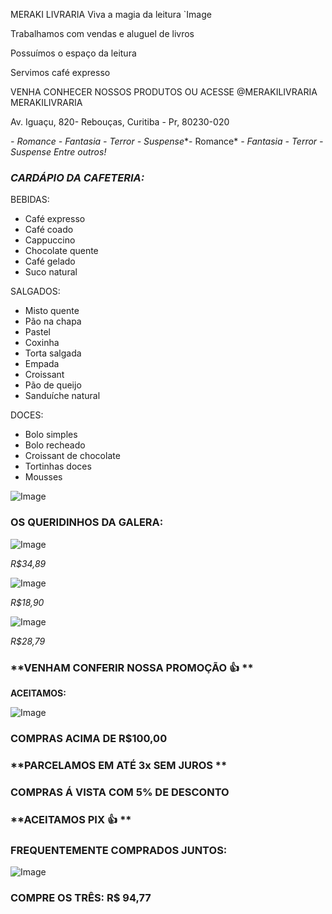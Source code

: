 MERAKI LIVRARIA
Viva a magia da leitura
`Image

Trabalhamos com vendas e aluguel de livros

Possuímos o espaço da leitura

Servimos café expresso

VENHA CONHECER NOSSOS PRODUTOS
OU ACESSE @MERAKILIVRARIA MERAKILIVRARIA

Av. Iguaçu, 820- Rebouças, Curitiba - Pr, 80230-020

*- Romance*
*- Fantasia*
*- Terror*
*- Suspense**- Romance*
*- Fantasia*
*- Terror*
*- Suspense*
  *Entre outros!*






###  *CARDÁPIO DA CAFETERIA:*

BEBIDAS:

 - Café expresso
 - Café coado
 - Cappuccino
 - Chocolate quente
 - Café gelado
 - Suco natural

SALGADOS:

 - Misto quente
 - Pão na chapa
 - Pastel
 - Coxinha
 - Torta salgada
 - Empada
 - Croissant
 - Pão de queijo
 - Sanduíche natural

DOCES:

- Bolo simples
- Bolo recheado
- Croissant de chocolate
- Tortinhas doces
- Mousses 




![Image](https://user-images.githubusercontent.com/116592288/200639614-9222ddd1-75bf-4e7d-947f-a3311ef86db9.png)
### OS QUERIDINHOS DA GALERA:




![Image](https://user-images.githubusercontent.com/116592288/200641448-09b8dc64-351c-4d11-9b3b-af6229a2b5f4.png)

*R$34,89* 




![Image](https://user-images.githubusercontent.com/116592288/200641745-aa19a916-0e81-4598-be7e-513a529e6129.png)

*R$18,90*




![Image](https://user-images.githubusercontent.com/116592288/200642106-89d20c78-1450-48d3-930d-747144ebf70b.png)

*R$28,79*
### **VENHAM CONFERIR NOSSA PROMOÇÃO 👍 **

**ACEITAMOS:**




![Image](https://user-images.githubusercontent.com/115034765/204623178-f9cf4d9c-6ac1-4e83-b6c4-4e32892d4093.png)


### **COMPRAS ACIMA DE R$100,00**
### **PARCELAMOS EM ATÉ 3x SEM JUROS **

### **COMPRAS Á VISTA COM 5% DE DESCONTO**

### **ACEITAMOS PIX 👍 **

### **FREQUENTEMENTE COMPRADOS JUNTOS:**



![Image](https://user-images.githubusercontent.com/115034765/204629546-04f0d37e-bfff-4070-b179-2ad2f2c46697.png)

### **COMPRE OS TRÊS: R$ 94,77**

